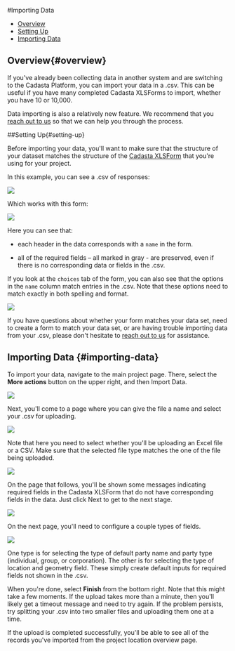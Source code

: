 #Importing Data

* [Overview](#overview)
* [Setting Up](#setting-up)
* [Importing Data](#importing-data)

## Overview{#overview}

If you've already been collecting data in another system and are switching to the Cadasta Platform, you can import your data in a .csv. This can be useful if you have many completed Cadasta XLSForms to import, whether you have 10 or 10,000.

Data importing is also a relatively new feature. We recommend that you <a href="http://cadasta.org/contact/" target="_blank">reach out to us</a> so that we can help you through the process. 

##Setting Up{#setting-up}

Before importing your data, you'll want to make sure that the structure of your dataset matches the structure of the [Cadasta XLSForm](09-XLSForms.md) that you're using for your project. 

In this example, you can see a .csv of responses:

![](/assets/upload-sample-csv.png)

Which works with this form:

![](/assets/upload-sample-questionnaire.png)

Here you can see that: 

* each header in the data corresponds with a `name` in the form. 

* all of the required fields – all marked in gray - are preserved, even if there is no corresponding data or fields in the .csv. 

If you look at the `choices` tab of the form, you can also see that the options in the `name` column match entries in the .csv. Note that these options need to match exactly in both spelling and format. 

![](/assets/upload-sample-questionnaire-choices.png)

If you have questions about whether your form matches your data set, need to create a form to match your data set, or are having trouble importing data from your .csv, please don't hesitate to <a href="http://cadasta.org/contact/" target="_blank">reach out to us</a> for assistance. 

## Importing Data {#importing-data}

To import your data, navigate to the main project page. There, select the **More actions** button on the upper right, and then Import Data. 

![](/assets/import-01.png)

Next, you'll come to a page where you can give the file a name and select your .csv for uploading. 

![](/assets/import-02.png)

Note that here you need to select whether you'll be uploading an Excel file or a CSV. Make sure that the selected file type matches the one of the file being uploaded.

![](/assets/import-03.png)

On the page that follows, you'll be shown some messages indicating required fields in the Cadasta XLSForm that do not have corresponding fields in the data. Just click Next to get to the next stage.

![](/assets/import-04.png)

On the next page, you'll need to configure a couple types of fields. 

![](/assets/import-05.png)

One type is for selecting the type of default party name and party type (individual, group, or corporation). The other is for selecting the type of location and geometry field. These simply create default inputs for required fields not shown in the .csv.

When you're done, select **Finish** from the bottom right. Note that this might take a few moments. If the upload takes more than a minute, then you'll likely get a timeout message and need to try again. If the problem persists, try splitting your .csv into two smaller files and uploading them one at a time.

If the upload is completed successfully, you'll be able to see all of the records you've imported from the project location overview page. 

